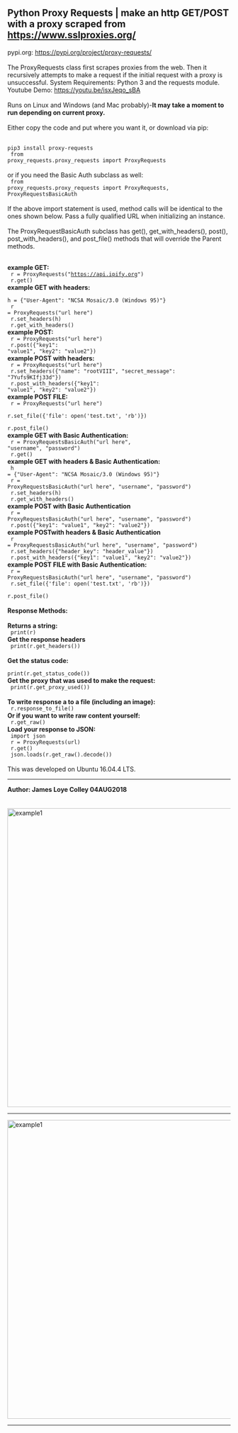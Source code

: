 ## Python Proxy Requests | make an http GET/POST with a proxy scraped from https://www.sslproxies.org/
pypi.org: https://pypi.org/project/proxy-requests/
<br><br>
The ProxyRequests class first scrapes proxies from the web. Then it recursively attempts to make a request if the initial request with a proxy is unsuccessful. System Requirements: Python 3 and the requests module.
<br> Youtube Demo:  https://youtu.be/isxJeqo_sBA
<br><br>
Runs on Linux and Windows (and Mac probably)-<b>It may take a moment to run depending on current proxy.</b>
<br><br>
Either copy the code and put where you want it, or download via pip:
<br><br>
<code>
pip3 install proxy-requests
</code>
<br>
<code>
from proxy_requests.proxy_requests import ProxyRequests
</code>
<br><br>
or if you need the Basic Auth subclass as well:
<br>
<code>
from proxy_requests.proxy_requests import ProxyRequests, ProxyRequestsBasicAuth
</code>
<br><br>
If the above import statement is used, method calls will be identical to the ones shown below. Pass a fully qualified URL when initializing an instance.
<br><br>
The ProxyRequestBasicAuth subclass has get(), get_with_headers(), post(), post_with_headers(), and post_file() methods that will override the Parent methods.
<br><br>

<b>example GET:</b><br>
<code>
  r = ProxyRequests("https://api.ipify.org")
</code>
<br>
<code>
  r.get()
</code>
<br>
<b>example GET with headers:</b><br>
<code>
h = {"User-Agent": "NCSA Mosaic/3.0 (Windows 95)"}
</code>
<br>
<code>
r = ProxyRequests("url here")
</code>
<br>
<code>
r.set_headers(h)
</code>
<br>
<code>
r.get_with_headers()
</code>
<br>
<b>example POST:</b><br>
<code>
  r = ProxyRequests("url here")
</code>
<br>
<code>
  r.post({"key1": "value1", "key2": "value2"})
</code>
<br>
<b>example POST with headers:</b>
<br>
<code>
  r = ProxyRequests("url here")
</code>
<br>
<code>
  r.set_headers({"name": "rootVIII", "secret_message": "7Yufs9KIfj33d"})
</code>
<br>
<code>
  r.post_with_headers({"key1": "value1", "key2": "value2"})
</code>
<br>
<b>example POST FILE:</b><br>
<code>
  r = ProxyRequests("url here")
</code>
<br>
<code>
  r.set_file({'file': open('test.txt', 'rb')})
</code>
<br>
<code>
  r.post_file()
</code>
<br>
<b>example GET with Basic Authentication:</b><br>
<code>
  r = ProxyRequestsBasicAuth("url here", "username", "password")
</code>
<br>
<code>
  r.get()
</code>
<br>
<b>example GET with headers & Basic Authentication:</b><br>
<code>
h = {"User-Agent": "NCSA Mosaic/3.0 (Windows 95)"}
</code>
<br>
<code>
r = ProxyRequestsBasicAuth("url here", "username", "password")
</code>
<br>
<code>
r.set_headers(h)
</code>
<br>
<code>
r.get_with_headers()
</code>
<br>
<b>example POST with Basic Authentication</b><br>
<code>
  r = ProxyRequestsBasicAuth("url here", "username", "password")
</code>
<br>
<code>
  r.post({"key1": "value1", "key2": "value2"})
</code>
<br>
<b>example POSTwith headers & Basic Authentication</b><br>
<code>
  r = ProxyRequestsBasicAuth("url here", "username", "password")
</code>
<br>
<code>
  r.set_headers({"header_key": "header_value"})
</code>
<br>
<code>
  r.post_with_headers({"key1": "value1", "key2": "value2"})
</code>
<br>
<b>example POST FILE with Basic Authentication:</b><br>
<code>
  r = ProxyRequestsBasicAuth("url here", "username", "password")
</code>
<br>
<code>
  r.set_file({'file': open('test.txt', 'rb')})
</code>
<br>
<code>
  r.post_file()
</code>
<br><br>
<strong>Response Methods:</strong>
<br><br>
  <b>Returns a string:</b>
<br>
<code>
  print(r)
</code>
<br>
<b>Get the response headers</b>
<br>
<code>
  print(r.get_headers())
</code>
<br>
<b>Get the status code:</b>
<br>
<code>
  print(r.get_status_code())
</code>
<br>
<b>Get the proxy that was used to make the request:</b>
<br>
<code>
  print(r.get_proxy_used())
</code>
<br>
</code>
<br>
<b>To write response a to a file (including an image):</b>
<br>
<code>
  r.response_to_file()
</code>
<br>
<b>Or if you want to write raw content yourself: </b>
<br>
<code>
  r.get_raw()
</code>
<br>
<b>Load your response to JSON: </b>
<br>
<code>
  import json
</code>
<br>
<code>
  r = ProxyRequests(url)
</code>
<br>
<code>
  r.get()
</code>
<br>
<code>
  json.loads(r.get_raw().decode())
</code>
<br><br>
This was developed on Ubuntu 16.04.4 LTS.
<hr>
<b>Author: James Loye Colley  04AUG2018</b><br><br>
<br>
<img src="https://github.com/rootVIII/proxy_requests/blob/master/ex1.png" alt="example1" height="675" width="950"><hr>
<img src="https://github.com/rootVIII/proxy_requests/blob/master/ex2.png" alt="example1" height="675" width="950"><hr>

